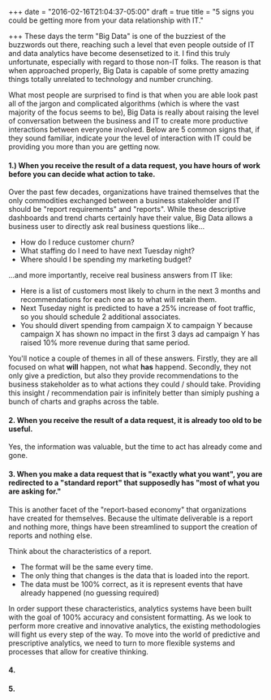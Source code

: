 +++
date = "2016-02-16T21:04:37-05:00"
draft = true
title = "5 signs you could be getting more from your data relationship with IT."

+++
These days the term "Big Data" is one of the buzziest of the buzzwords out there, reaching such a level that even people outside of IT and data analytics have
become desensetized to it. I find this truly unfortunate, especially with regard to those non-IT folks. The reason is that when approached properly, Big Data is 
capable of some pretty amazing things totally unrelated to technology and number crunching.

What most people are surprised to find is that when you are able look past all of the jargon and complicated algorithms (which is where the vast majority of the focus seems to be), Big Data is really about raising the level of conversation between the business and IT to create more productive interactions between everyone involved. Below are 5 common signs that, if they sound familiar, indicate your the level of interaction with IT could be providing you more than you are getting now. 

#### 1.) When you receive the result of a data request, you have hours of work before you can decide what action to take.
Over the past few decades, organizations have trained themselves that the only commodities exchanged between a business stakeholder and IT should be "report requirements" and "reports".  While these descriptive dashboards and trend charts certainly have their value, Big Data allows a business user to directly ask real business questions like...

* How do I reduce customer churn?
* What staffing do I need to have next Tuesday night?
* Where should I be spending my marketing budget?

...and more importantly, receive real business answers from IT like: 

* Here is a list of customers most likely to churn in the next 3 months and recommendations for each one as to what will retain them.
* Next Tuseday night is predicted to have a 25% increase of foot traffic, so you should schedule 2 additional associates.
* You should divert spending from campaign X to campaign Y because campaign X has shown no impact in the first 3 days ad campaign Y has raised 10% more revenue during that same period.

You'll notice a couple of themes in all of these answers. Firstly, they are all focused on what **will** happen, not what **has** happend. Secondly, they not only give a prediction, but also they provide recommendations to the business stakeholder as to what actions they could / should take. Providing this insight / recommendation pair is infinitely better than simiply pushing a bunch of charts and graphs across the table.

#### 2. When you receive the result of a data request, it is already too old to be useful.
Yes, the information was valuable, but the time to act has already come and gone. 
#### 3. When you make a data request that is "exactly what you want", you are redirected to a "standard report" that supposedly has "most of what you are asking for."
This is another facet of the "report-based economy" that organizations have created for themselves. Because the ultimate deliverable is a report and nothing more, things have been streamlined to support the creation of reports and nothing else. 

Think about the characteristics of a report.

* The format will be the same every time.
* The only thing that changes is the data that is loaded into the report.
* The data must be 100% correct, as it is represent events that have already happened (no guessing required)

In order support these characteristics, analytics systems have been built with the goal of 100% accuracy and consistent formatting.  As we look to perform more creative and innovative analytics, the existing methodologies will fight us every step of the way. To move into the world of predictive and prescriptive analytics, we need to turn to more flexible systems and processes that allow for creative thinking.
#### 4. 

#### 5. 

